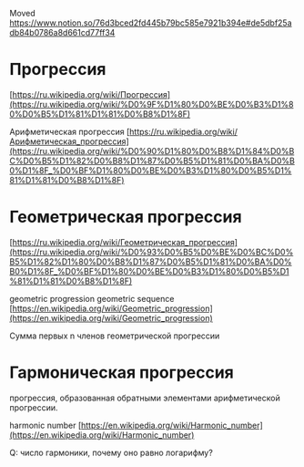 
Moved
https://www.notion.so/76d3bced2fd445b79bc585e7921b394e#de5dbf25adb84b0786a8d661cd77ff34


# Прогрессия


[https://ru.wikipedia.org/wiki/Прогрессия](https://ru.wikipedia.org/wiki/%D0%9F%D1%80%D0%BE%D0%B3%D1%80%D0%B5%D1%81%D1%81%D0%B8%D1%8F)

Арифметическая прогрессия
[https://ru.wikipedia.org/wiki/Арифметическая_прогрессия](https://ru.wikipedia.org/wiki/%D0%90%D1%80%D0%B8%D1%84%D0%BC%D0%B5%D1%82%D0%B8%D1%87%D0%B5%D1%81%D0%BA%D0%B0%D1%8F_%D0%BF%D1%80%D0%BE%D0%B3%D1%80%D0%B5%D1%81%D1%81%D0%B8%D1%8F)


# Геометрическая прогрессия

[https://ru.wikipedia.org/wiki/Геометрическая_прогрессия](https://ru.wikipedia.org/wiki/%D0%93%D0%B5%D0%BE%D0%BC%D0%B5%D1%82%D1%80%D0%B8%D1%87%D0%B5%D1%81%D0%BA%D0%B0%D1%8F_%D0%BF%D1%80%D0%BE%D0%B3%D1%80%D0%B5%D1%81%D1%81%D0%B8%D1%8F)

geometric progression
geometric sequence
[https://en.wikipedia.org/wiki/Geometric_progression](https://en.wikipedia.org/wiki/Geometric_progression)

Сумма первых n членов геометрической прогрессии

# Гармоническая прогрессия

прогрессия, образованная обратными элементами арифметической прогрессии.

harmonic number
[https://en.wikipedia.org/wiki/Harmonic_number](https://en.wikipedia.org/wiki/Harmonic_number)

Q: число гармоники, почему оно равно логарифму?
